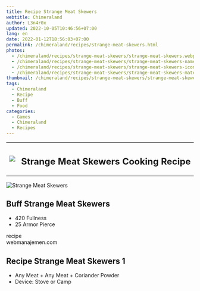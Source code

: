 ```yaml
---
title: Recipe Strange Meat Skewers
webtitle: Chimeraland
author: L3n4r0x
updated: 2022-10-05T10:46:56+07:00
lang: en
date: 2022-01-12T18:56:03+07:00
permalink: /chimeraland/recipes/strange-meat-skewers.html
photos:
  - /chimeraland/recipes/strange-meat-skewers/strange-meat-skewers.webp
  - /chimeraland/recipes/strange-meat-skewers/strange-meat-skewers-name.webp
  - /chimeraland/recipes/strange-meat-skewers/strange-meat-skewers-icon.webp
  - /chimeraland/recipes/strange-meat-skewers/strange-meat-skewers-material.webp
thumbnail: /chimeraland/recipes/strange-meat-skewers/strange-meat-skewers.webp
tags:
  - Chimeraland
  - Recipe
  - Buff
  - Food
categories:
  - Games
  - Chimeraland
  - Recipes
---
```


<section id="bootstrap-wrapper"><link rel="stylesheet" href="https://cdn.statically.io/gh/dimaslanjaka/Web-Manajemen/40ac3225/css/bootstrap-4.5-wrapper.css"/><div class="row mb-2"><div class="col-md-12 mb-2"><table class="table" id="post-info"><tbody><tr><td><img class="d-inline-block me-2" src="/chimeraland/recipes/strange-meat-skewers/strange-meat-skewers-icon.webp" width="auto" height="auto"/></td><td><h1 class="fs-5">Strange Meat Skewers Cooking Recipe</h1></td></tr></tbody></table></div></div><div class="card mb-2"><div class="row g-0"><div class="col-sm-4 position-relative mb-2"><img src="/chimeraland/recipes/strange-meat-skewers/strange-meat-skewers-material.webp" class="card-img fit-cover w-100 h-100" alt="Strange Meat Skewers" data-fancybox="true"/></div><div class="col-sm-8 mb-2"><div class="card-body"><h2 class="card-title fs-5">Buff Strange Meat Skewers</h2><div class="card-text"><ul><li>420 Fullness</li><li>25 Armor Pierce</li></ul></div><span class="badge rounded-pill bg-dark">recipe</span></div><div class="card-footer text-end text-muted">webmanajemen.com</div></div></div></div><div class="row mb-2"><div class="col-12 col-lg-6 recipe-item mb-2"><div class="card"><div class="card-body"><h2 class="card-title fs-5">Recipe Strange Meat Skewers 1</h2><div class="card-text"><ul><li>Any Meat<span> + </span>Any Meat<span> + </span>Coriander Powder</li><li>Device: Stove or Camp</li></ul></div></div></div></div></div></section>